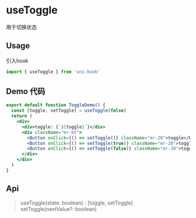 # useToggle

用于切换状态

## Usage

引入hook

```jsx
import { useToggle } from 'uni-hook'
```

## Demo 代码

```jsx
export default function ToggleDemo() {
  const [toggle, setToggle] = useToggle(false)
  return (
    <div>
      <div>toggle: {`${toggle}`}</div>
      <div className="mr-bt">
        <Button onClick={() => setToggle()} className="mr-20">toggle</Button>
        <Button onClick={() => setToggle(true)} className="mr-20">toggle: true</Button>
        <Button onClick={() => setToggle(false)} className="mr-20">toggle: false</Button>
      </div>
    </div>
  )
}
```

## Api

> useToggle(state: boolean) : [toggle, setToggle]  
> setToggle(nextValue?: boolean)